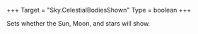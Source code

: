+++
Target = "Sky.CelestialBodiesShown"
Type = boolean
+++

Sets whether the Sun, Moon, and stars will show.